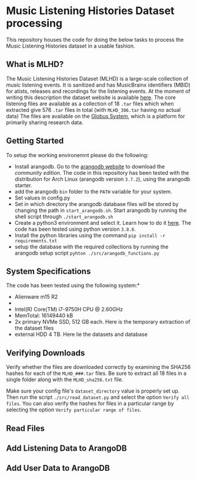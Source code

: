 # Music Listening Histories Dataset processing

This repository houses the code for doing the below tasks to process the Music Listening Histories dataset in a usable fashion.


## What is MLHD?
The Music Listening Histories Dataset (MLHD) is a large-scale collection of music listening events. It is sanitized and has MusicBrainx identifiers (MBID) for atists, releases and recordings for the listening events. 
At the moment of writing this description the dataset website is available [here](https://ddmal.music.mcgill.ca/research/The_Music_Listening_Histories_Dataset_(MLHD)/). The core listening files are available as a collection of 18 `.tar` files which when extracted give 576 `.tar` files in total (with `MLHD_386.tar` having no actual data)
The files are available on the [Globus System](https://app.globus.org/file-manager?origin_id=6e604070-3009-11eb-b16c-0ee0d5d9299f&origin_path=%2F), which is a platform for primarily sharing research data. 


## Getting Started
To setup the working environemnt please do the following:
* Install arangodb. Go to the [arangodb website](https://www.arangodb.com/) to download the *community edition*. The code in this repository has been tested with the distribution for Arch Linux (arangodb version `3.7.2`), using the arangodb starter.
* add the arangodb `bin` folder to the `PATH` variable for your system.
* Set values in config.py
* Set in which directory the arangodb database files will be stored by changing the path in `start_arangodb.sh`. Start arangodb by running the shell script through `./start_arangodb.sh`
* Create a python3 environment and select it. Learn how to do it [here](https://docs.python.org/3/library/venv.html). The code has been tested using python version `3.8.6`.
* Install the python libraries using the command `pip install -r requirements.txt`
* setup the database with the required collections by running the arangodb setup script `pyhton ./src/arangodb_functions.py`


## System Specifications
The code has been tested using the following system:*
* Alienware m15 R2
* 
* Intel(R) Core(TM) i7-9750H CPU @ 2.60GHz
* MemTotal:       16149440 kB
* 2x primary NVMe SSD, 512 GB each. Here is the temporary extraction of the dataset files
* external HDD 4 TB. Here lie the datasets and database 
 

## Verifying Downloads
Verify whether the files are downloaded correctly by examining the SHA256 hashes for each of the `MLHD_###.tar` files.
Be sure to extract all 18 files in a single folder along with the `MLHD_sha256.txt` file.

Make sure your config file's `dataset_directory` value is properly set up.
Then run the script `./src/read_dataset.py` and select the option `Verify all files`.
You can also verify the hashes for files in a particular range by selecting the option `Verify particular range of files`.

## Read Files


## Add Listening Data to ArangoDB

## Add User Data to ArangoDB